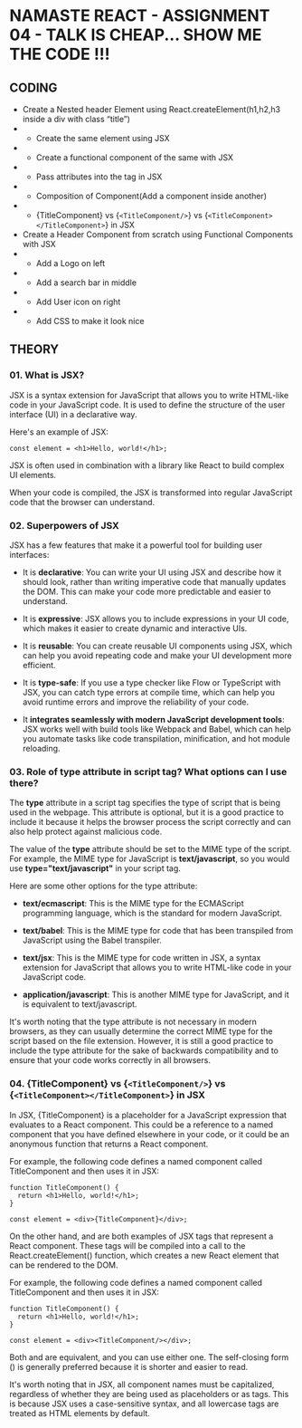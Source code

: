 # NAMASTE REACT - ASSIGNMENT 04 - TALK IS CHEAP... SHOW ME THE CODE !!!

## CODING
- Create a Nested header Element using React.createElement(h1,h2,h3 inside a div with class “title”)
- - Create the same element using JSX
- - Create a functional component of the same with JSX
- - Pass attributes into the tag in JSX
- - Composition of Component(Add a component inside another)
- - {TitleComponent} vs {```<TitleComponent/>```} vs {```<TitleComponent></TitleComponent>```} in JSX
- Create a Header Component from scratch using Functional Components with JSX
- - Add a Logo on left
- - Add a search bar in middle
- - Add User icon on right
- - Add CSS to make it look nice

## THEORY

### 01. What is JSX?
JSX is a syntax extension for JavaScript that allows you to write HTML-like code in your JavaScript code. It is used to define the structure of the user interface (UI) in a declarative way.

Here's an example of JSX:
```
const element = <h1>Hello, world!</h1>;
```
JSX is often used in combination with a library like React to build complex UI elements.

When your code is compiled, the JSX is transformed into regular JavaScript code that the browser can understand.

### 02. Superpowers of JSX
JSX has a few features that make it a powerful tool for building user interfaces:

- It is **declarative**: You can write your UI using JSX and describe how it should look, rather than writing imperative code that manually updates the DOM. This can make your code more predictable and easier to understand.

- It is **expressive**: JSX allows you to include expressions in your UI code, which makes it easier to create dynamic and interactive UIs.

- It is **reusable**: You can create reusable UI components using JSX, which can help you avoid repeating code and make your UI development more efficient.

- It is **type-safe**: If you use a type checker like Flow or TypeScript with JSX, you can catch type errors at compile time, which can help you avoid runtime errors and improve the reliability of your code.

- It **integrates seamlessly with modern JavaScript development tools**: JSX works well with build tools like Webpack and Babel, which can help you automate tasks like code transpilation, minification, and hot module reloading.

### 03. Role of type attribute in script tag? What options can I use there?
The **type** attribute in a script tag specifies the type of script that is being used in the webpage. This attribute is optional, but it is a good practice to include it because it helps the browser process the script correctly and can also help protect against malicious code.

The value of the **type** attribute should be set to the MIME type of the script. For example, the MIME type for JavaScript is **text/javascript**, so you would use **type="text/javascript"** in your script tag.

Here are some other options for the type attribute:

- **text/ecmascript**: This is the MIME type for the ECMAScript programming language, which is the standard for modern JavaScript.

- **text/babel**: This is the MIME type for code that has been transpiled from JavaScript using the Babel transpiler.

- **text/jsx**: This is the MIME type for code written in JSX, a syntax extension for JavaScript that allows you to write HTML-like code in your JavaScript code.

- **application/javascript**: This is another MIME type for JavaScript, and it is equivalent to text/javascript.

It's worth noting that the type attribute is not necessary in modern browsers, as they can usually determine the correct MIME type for the script based on the file extension. However, it is still a good practice to include the type attribute for the sake of backwards compatibility and to ensure that your code works correctly in all browsers.

### 04. {TitleComponent} vs {```<TitleComponent/>```} vs {```<TitleComponent></TitleComponent>```} in JSX
In JSX, {TitleComponent} is a placeholder for a JavaScript expression that evaluates to a React component. This could be a reference to a named component that you have defined elsewhere in your code, or it could be an anonymous function that returns a React component.

For example, the following code defines a named component called TitleComponent and then uses it in JSX:
```
function TitleComponent() {
  return <h1>Hello, world!</h1>;
}

const element = <div>{TitleComponent}</div>;
```
On the other hand, <TitleComponent/> and <TitleComponent></TitleComponent> are both examples of JSX tags that represent a React component. These tags will be compiled into a call to the React.createElement() function, which creates a new React element that can be rendered to the DOM.

For example, the following code defines a named component called TitleComponent and then uses it in JSX:
```
function TitleComponent() {
  return <h1>Hello, world!</h1>;
}

const element = <div><TitleComponent/></div>;
```
Both <TitleComponent/> and <TitleComponent></TitleComponent> are equivalent, and you can use either one. The self-closing form (<TitleComponent/>) is generally preferred because it is shorter and easier to read.

It's worth noting that in JSX, all component names must be capitalized, regardless of whether they are being used as placeholders or as tags. This is because JSX uses a case-sensitive syntax, and all lowercase tags are treated as HTML elements by default.
